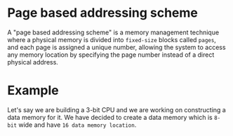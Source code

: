 # Page based addressing scheme

A "page based addressing scheme" is a memory management technique where a physical memory is divided into `fixed-size` blocks called `pages`, and each page is assigned a unique number, allowing the system to access any memory location by specifying the page number instead of a direct physical address.

# Example
Let's say we are building a 3-bit CPU and we are working on constructing a data memory for it. We have decided to create a data memory which is `8-bit` wide and have `16 data memory location`.

